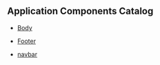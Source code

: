 ## Application Components Catalog

- [Body](./body/README.md)

- [Footer](./footer/README.md)

- [navbar](./navbar/README.md)
